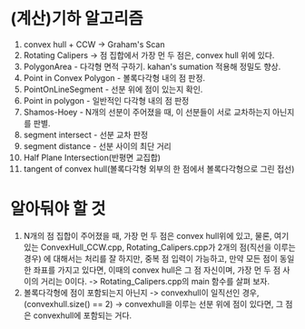 # (계산)기하 알고리즘 #
1. convex hull + CCW -> Graham's Scan
2. Rotating Calipers -> 점 집합에서 가장 먼 두 점은, convex hull 위에 있다.
3. PolygonArea - 다각형 면적 구하기. kahan's sumation 적용해 정밀도 향상.
4. Point in Convex Polygon - 볼록다각형 내의 점 판정.
5. PointOnLineSegment - 선분 위에 점이 있는지 확인.
6. Point in polygon - 일반적인 다각형 내의 점 판정
7. Shamos-Hoey - N개의 선분이 주어졌을 때, 이 선분들이 서로 교차하는지 아닌지를 판별.
8. segment intersect - 선분 교차 판정
9. segment distance - 선분 사이의 최단 거리
10. Half Plane Intersection(반평면 교집합)
11. tangent of convex hull(볼록다각형 외부의 한 점에서 볼록다각형으로 그린 접선)
    


# 알아둬야 할 것 #
1. N개의 점 집합이 주어졌을 때, 가장 먼 두 점은 convex hull위에 있고, 물론, 여기 있는 ConvexHull_CCW.cpp, Rotating_Calipers.cpp가 2개의 점(직선을 이루는 경우) 에 대해서는 처리를 잘 하지만, 중복 점 입력이 가능하고, 만약 모든 점이 동일한 좌표를 가지고 있다면, 이때의 convex hull은 그 점 자신이며, 가장 먼 두 점 사이의 거리는 0이다. -> Rotating_Calipers.cpp의 main 함수를 살펴 보자. 
2. 볼록다각형에 점이 포함되는지 아닌지 -> convexhull이 일직선인 경우, (convexhull.size() == 2) -> convexhull을 이루는 선분 위에 점이 있다면, 그 점은 convexhull에 포함되는 거다.
